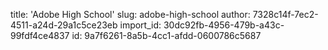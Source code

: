 title: 'Adobe High School'
slug: adobe-high-school
author: 7328c14f-7ec2-4511-a24d-29a1c5ce23eb
import_id: 30dc92fb-4956-479b-a43c-99fdf4ce4837
id: 9a7f6261-8a5b-4cc1-afdd-0600786c5687
